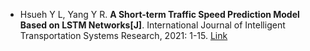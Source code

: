 * Hsueh Y L, Yang Y R. <b>A Short-term Traffic Speed Prediction Model Based on LSTM Networks[J]</b>. International Journal of Intelligent Transportation Systems Research, 2021: 1-15. [Link](https://link.springer.com/article/10.1007/s13177-021-00260-7)